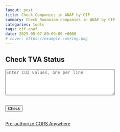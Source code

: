```yaml
---
layout: post
title: Check Companies in ANAF by CIF
summary: Check Romanian companies in ANAF by CIF
categories: tools
tags: cif anaf
date: 2025-05-07 09:09:09 +0000
# cover: https://example.com/img.png
---
```


<h2>Check TVA Status</h2>
<textarea
  id="cuiInput"
  rows="5"
  cols="40"
  placeholder="Enter CUI values, one per line"
></textarea>
<br /><br />

<button onclick="checkTva()">Check</button>

<div id="responseTable"></div>
<pre id="responseRaw"></pre>

<script>
  function checkTva() {
    const input = document.getElementById("cuiInput").value;
    const taxIds = input
      .split("\n")
      .map((line) => line.trim())
      .filter(Boolean);

    const today = new Date().toISOString().split("T")[0];

    const requestBody = taxIds.map((cui) => ({
      cui: parseInt(cui),
      data: today,
    }));

    const ANAF_API = "https://webservicesp.anaf.ro/api/PlatitorTvaRest/v9/tva";

    fetch(`https://cors-anywhere.herokuapp.com/${ANAF_API}`, {
      method: "POST",
      headers: {
        "Content-Type": "application/json",
      },
      body: JSON.stringify(requestBody),
    })
      .then((response) => response.json())
      .then((data) => {
        renderTable(data.found);
        document.getElementById("responseRaw").textContent = JSON.stringify(data, null, 2);
      })
      .catch((error) => {
        document.getElementById("responseTable").innerHTML =
          "<pre>Error: " + error + "</pre>";

      });

}

function cleanDenumire(denumire) {
return denumire
.replace(/S\.R\.L\./g, "SRL")
.replace(/S\.R\.L/g, "SRL")
.replace(/SOCIETATE CU RASPUNDERE LIMITATĂ/g, "SRL")
.replace(/PERSOANĂ FIZICĂ AUTORIZATĂ/g, "PFA")
.replace(/ÎNTREPRINDERE INDIVIDUALĂ/g, "II")
.replace(/\./g, "");
}

function copyToClipboard(text) {
navigator.clipboard.writeText(text);
}

function renderTable(results) {
if (!results.length) {
document.getElementById("responseTable").innerHTML =
"<p>No data found.</p>";
return;
}

    let table = `
      <table border="1" cellspacing="0" cellpadding="5">
        <thead>
          <tr>
            <th>CIF</th>
            <th>Name</th>
            <th>Address</th>
            <th>VAT</th>
            <th>Phone</th>
          </tr>
        </thead>
        <tbody>
    `;

    results.forEach((item) => {
      const general = item.date_generale;
      const tva = item.inregistrare_scop_Tva;
      const sanitizedCompanyName = cleanDenumire(general.denumire);

      table += `
        <tr>
          <td>
            ${general.cui} <button onclick="copyToClipboard('${general.cui}')">📋</button>
          </td>
          <td>
            ${sanitizedCompanyName} <button onclick="copyToClipboard('${sanitizedCompanyName.replace(/'/g, "\\'")}')">📋</button>
          </td>
          <td>
            ${general.adresa} <button onclick="copyToClipboard('${general.adresa.replace(/'/g, "\\'")}')">📋</button>
          </td>
          <td>${tva.scpTVA ? "DA" : "NU"}</td>
          <td>
            ${general.telefon} <button onclick="copyToClipboard('${general.telefon.replace(/'/g, "\\'")}')">📋</button>
          </td>
        </tr>
      `;
    });

    table += `</tbody></table>`;
    document.getElementById("responseTable").innerHTML = table;

}
</script>

<a href="https://cors-anywhere.herokuapp.com/" target="_blank">Pre-authorize CORS Anywhere</a>
